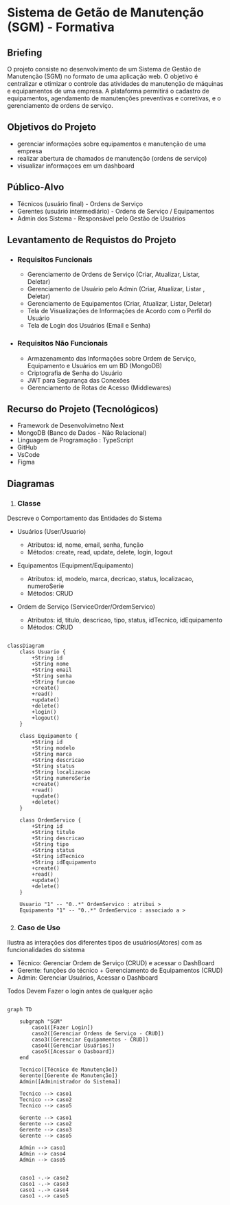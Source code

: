 # Sistema de Getão de Manutenção (SGM) - Formativa

## Briefing
O projeto consiste no desenvolvimento de um Sistema de Gestão de Manutenção (SGM) no formato de uma aplicação web. O objetivo é centralizar e otimizar o controle das atividades de manutenção de máquinas e equipamentos de uma empresa. A plataforma permitirá o cadastro de equipamentos, agendamento de manutenções preventivas e corretivas, e o gerenciamento de ordens de serviço.

## Objetivos do Projeto
- gerenciar informações sobre equipamentos e manutenção de uma empresa
- realizar abertura de chamados de manutenção (ordens de serviço)
- visualizar informaçoes em um dashboard

## Público-Alvo
- Técnicos (usuário final) - Ordens de Serviço
- Gerentes (usuário intermediário) - Ordens de Serviço / Equipamentos
- Admin dos Sistema - Responsável pelo Gestão de Usuários

## Levantamento de Requistos do Projeto
- ### Requisitos Funcionais
    - Gerenciamento de Ordens de Serviço (Criar, Atualizar, Listar, Deletar)
    - Gerenciamento de Usuário pelo Admin (Criar, Atualizar, Listar , Deletar)
    - Gerenciamento de Equipamentos (Criar, Atualizar, Listar, Deletar) 
    - Tela de Visualizações de Informações de Acordo com o Perfil do Usuário
    - Tela de Login dos Usuários (Email e Senha)

- ### Requisitos Não Funcionais
    - Armazenamento das Informações sobre Ordem de Serviço, Equipamento e Usuários em um BD (MongoDB)
    - Criptografia de Senha do Usuário 
    - JWT para Segurança das Conexões
    - Gerenciamento de Rotas de Acesso (Middlewares)

## Recurso do Projeto (Tecnológicos)
- Framework de Desenvolvimetno Next
- MongoDB (Banco de Dados - Não Relacional)
- Linguagem de Programação : TypeScript
- GitHub
- VsCode
- Figma

## Diagramas

1. ### Classe
Descreve o Comportamento das Entidades do Sistema
- Usuários (User/Usuario)
    - Atributos: id, nome, email, senha, função
    - Métodos: create, read, update, delete, login, logout


- Equipamentos (Equipment/Equipamento)
    - Atributos: id, modelo, marca, decricao, status, 
    localizacao, numeroSerie
    - Métodos: CRUD

- Ordem de Serviço (ServiceOrder/OrdemServico)
   - Atributos: id, titulo, descricao, tipo, status,
    idTecnico, idEquipamento
   - Métodos: CRUD

```mermaid

classDiagram
    class Usuario {
        +String id
        +String nome
        +String email
        +String senha
        +String funcao
        +create()
        +read()
        +update()
        +delete()
        +login()
        +logout()
    }

    class Equipamento {
        +String id
        +String modelo
        +String marca
        +String descricao
        +String status
        +String localizacao
        +String numeroSerie
        +create()
        +read()
        +update()
        +delete()
    }

    class OrdemServico {
        +String id
        +String titulo
        +String descricao
        +String tipo
        +String status
        +String idTecnico
        +String idEquipamento
        +create()
        +read()
        +update()
        +delete()
    }

    Usuario "1" -- "0..*" OrdemServico : atribui >
    Equipamento "1" -- "0..*" OrdemServico : associado a >

```
2. ### Caso de Uso
Ilustra as interações dos diferentes tipos de usuários(Atores) com as funcionalidades do sistema
- Técnico: Gerenciar Ordem de Serviço (CRUD) e acessar o DashBoard
- Gerente: funções do técnico + Gerenciamento de Equipamentos (CRUD)
- Admin: Gerenciar Usuários, Acessar o Dashboard

Todos Devem Fazer o login antes de qualquer ação

```mermaid

graph TD 

    subgraph "SGM"
        caso1([Fazer Login])
        caso2([Gerenciar Ordens de Serviço - CRUD])
        caso3([Gerenciar Equipamentos - CRUD])
        caso4([Gerenciar Usuários])
        caso5([Acessar o Dasboard])
    end

    Tecnico([Técnico de Manutenção])
    Gerente([Gerente de Manutenção])
    Admin([Administrador do Sistema])

    Tecnico --> caso1
    Tecnico --> caso2
    Tecnico --> caso5

    Gerente --> caso1
    Gerente --> caso2
    Gerente --> caso3
    Gerente --> caso5

    Admin --> caso1
    Admin --> caso4
    Admin --> caso5


    caso1 -.-> caso2
    caso1 -.-> caso3
    caso1 -.-> caso4
    caso1 -.-> caso5


    

```
